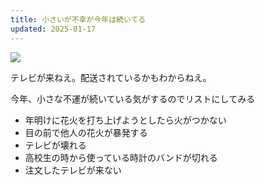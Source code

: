 ```yaml
---
title: 小さいが不幸が今年は続いてる
updated: 2025-01-17
---
```

![](https://i.imgur.com/OZrmU1f.jpeg)


テレビが来ねえ。配送されているかもわからねえ。

今年、小さな不運が続いている気がするのでリストにしてみる

- 年明けに花火を打ち上げようとしたら火がつかない
- 目の前で他人の花火が暴発する
- テレビが壊れる
- 高校生の時から使っている時計のバンドが切れる
- 注文したテレビが来ない